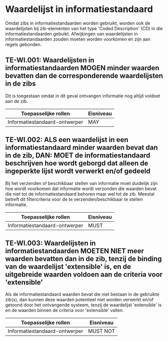 ﻿# Waardelijst in informatiestandaard

Omdat zibs in informatiestandaarden worden gebruikt, worden ook de waardelijsten bij zib-elementen van het type 'Coded
Description' (CD) in die informatiestandaarden gebuikt. Afwijkingen van waardelijsten in informatiestandaarden zouden
moeten worden voorkomen en zijn aan regels gebonden.

## TE-WI.001: Waardelijsten in informatiestandaarden MOGEN minder waarden bevatten dan de corresponderende waardelijsten in de zibs

Dit is toegestaan omdat in dit geval ontvangen informatie nog altijd voldoet aan de zib.

| Toepasselijke rollen          | Eisniveau |
|-------------------------------|-----------|
| Informatiestandaard-ontwerper | MAY       |

## TE-WI.002: ALS een waardelijst in een informatiestandaard minder waarden bevat dan in de zib, DAN: MOET de informatiestandaard beschrijven hoe wordt geborgd dat alleen de ingeperkte lijst wordt verwerkt en/of gedeeld

Bij het verzenden of beschikbaar stellen van informatie moet duidelijk zijn hoe wordt voorkomen dat informatie wordt
verzonden die waarden bevat die niet tot de informatiestandaard behoren maar wel tot de zib. Meestal betreft dit
filtercriteria voor de te verzenden/beschikbaar te stellen informatie.

| Toepasselijke rollen          | Eisniveau |
|-------------------------------|-----------|
| Informatiestandaard-ontwerper | MUST      |

## TE-WI.003: Waardelijsten in informatiestandaarden MOETEN NIET meer waarden bevatten dan in de zib, tenzij de binding van de waardelijst 'extensible' is, en de uitgebreide waarden voldoen aan de criteria voor 'extensible'

Als de informatiestandaard waarden bevat die niet bestaan in de gebruikte zib(s), dan kunnen deze waarden potentieel
niet worden verwerkt en/of getoond door het ontvangende systeem, tenzij de waardelijst 'extensible' is en de waarden
binnen de criteria voor 'extensible' vallen.

| Toepasselijke rollen          | Eisniveau |
|-------------------------------|-----------|
| Informatiestandaard-ontwerper | MUST NOT  |